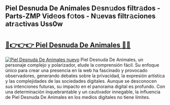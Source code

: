 ## Piel Desnuda De Animales D𝚎sn𝚞dos filtr𝚊dos - Parts-ZMP Vid𝚎os f𝚘tos - N𝚞evas filtr𝚊ciones atr𝚊ctivas Uss0w

# <h2><a href="http://mb4moi.tromn.icu/?c=Piel+Desnuda+De+Animales">🔗👉👉👉 Piel Desnuda De Animales 🔗🔗</a></h2>

[![Piel Desnuda De Animales nuevo](https://i.imgur.com/pEAQMta.gif)](http://mb4moi.tromn.icu/?c=Piel+Desnuda+De+Animales)
Piel Desnuda De Animales, un personaje complejo y polarizador, elude la comprensión fácil. Su enfoque único para crear una presencia en la web ha fascinado y provocado observadores, generando debates sobre la privacidad, la expresión artística y las complejidades de las sociedades digitales. Aunque se desconocen sus intenciones futuras, su impacto en el panorama digital es profundo. Con una determinación inquebrantable y un cautivador innegable, la influencia de Piel Desnuda De Animales en los medios digitales no tiene límites.
